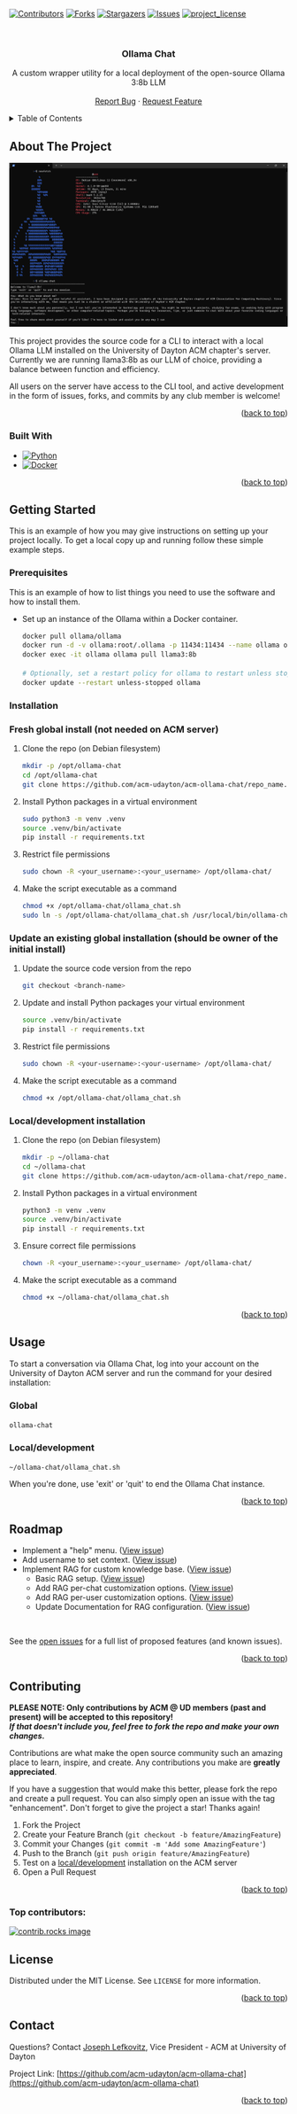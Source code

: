 <!-- Improved compatibility of back to top link: See: https://github.com/othneildrew/Best-README-Template/pull/73 -->
<a id="readme-top"></a>
<!--
*** Thanks for checking out the Best-README-Template. If you have a suggestion
*** that would make this better, please fork the repo and create a pull request
*** or simply open an issue with the tag "enhancement".
*** Don't forget to give the project a star!
*** Thanks again! Now go create something AMAZING! :D
-->



<!-- PROJECT SHIELDS -->
<!--
*** I'm using markdown "reference style" links for readability.
*** Reference links are enclosed in brackets [ ] instead of parentheses ( ).
*** See the bottom of this document for the declaration of the reference variables
*** for contributors-url, forks-url, etc. This is an optional, concise syntax you may use.
*** https://www.markdownguide.org/basic-syntax/#reference-style-links
-->
[![Contributors][contributors-shield]][contributors-url]
[![Forks][forks-shield]][forks-url]
[![Stargazers][stars-shield]][stars-url]
[![Issues][issues-shield]][issues-url]
[![project_license][license-shield]][license-url]


<!-- PROJECT LOGO -->
<br />
<div align="center">

<h3 align="center">Ollama Chat</h3>

  <p align="center">
    A custom wrapper utility for a local deployment of the open-source Ollama 3:8b LLM
    <br />
    <br />
    <a href="https://github.com/acm-udayton/acm-ollama-chat/issues/new?labels=bug&template=bug-report---.md">Report Bug</a>
    &middot;
    <a href="https://github.com/acm-udayton/acm-ollama-chat/issues/new?labels=enhancement&template=feature-request---.md">Request Feature</a>
  </p>
</div>



<!-- TABLE OF CONTENTS -->
<details>
  <summary>Table of Contents</summary>
  <ol>
    <li>
      <a href="#about-the-project">About The Project</a>
      <ul>
        <li><a href="#built-with">Built With</a></li>
      </ul>
    </li>
    <li>
      <a href="#getting-started">Getting Started</a>
      <ul>
        <li><a href="#prerequisites">Prerequisites</a></li>
        <li><a href="#installation">Installation</a></li>
      </ul>
    </li>
    <li><a href="#usage">Usage</a></li>
    <li><a href="#roadmap">Roadmap</a></li>
    <li><a href="#contributing">Contributing</a></li>
    <li><a href="#license">License</a></li>
    <li><a href="#contact">Contact</a></li>
  </ol>
</details>



<!-- ABOUT THE PROJECT -->
## About The Project

[![Ollama Chat Screen Shot][product-screenshot]](#usage)

This project provides the source code for a CLI to interact with a local Ollama LLM installed on the University of Dayton ACM chapter's server. Currently we are running llama3:8b as our LLM of choice, providing a balance between function and efficiency.

All users on the server have access to the CLI tool, and active development in the form of issues, forks, and commits by any club member is welcome! 

<p align="right">(<a href="#readme-top">back to top</a>)</p>



### Built With

* [![Python][Python]][Python-url]
* [![Docker][Docker]][Docker-url]

<p align="right">(<a href="#readme-top">back to top</a>)</p>



<!-- GETTING STARTED -->
## Getting Started

This is an example of how you may give instructions on setting up your project locally.
To get a local copy up and running follow these simple example steps.

### Prerequisites

This is an example of how to list things you need to use the software and how to install them.
* Set up an instance of the Ollama within a Docker container.
   ```sh
   docker pull ollama/ollama
   docker run -d -v ollama:root/.ollama -p 11434:11434 --name ollama ollama/ollama
   docker exec -it ollama ollama pull llama3:8b

   # Optionally, set a restart policy for ollama to restart unless stopped by a user.
   docker update --restart unless-stopped ollama
   ```

### Installation 

### Fresh global install (not needed on ACM server)

1. Clone the repo (on Debian filesystem)
   ```sh
   mkdir -p /opt/ollama-chat
   cd /opt/ollama-chat
   git clone https://github.com/acm-udayton/acm-ollama-chat/repo_name.git .
   ```
2. Install Python packages in a virtual environment
   ```sh
   sudo python3 -m venv .venv
   source .venv/bin/activate
   pip install -r requirements.txt
   ```
3. Restrict file permissions
   ```sh
   sudo chown -R <your_username>:<your_username> /opt/ollama-chat/
   ```
4. Make the script executable as a command
   ```sh
   chmod +x /opt/ollama-chat/ollama_chat.sh
   sudo ln -s /opt/ollama-chat/ollama_chat.sh /usr/local/bin/ollama-chat
   ```

### Update an existing global installation (should be owner of the initial install)

1. Update the source code version from the repo
   ```sh
   git checkout <branch-name>
   ```
2. Update and install Python packages your virtual environment
   ```sh
   source .venv/bin/activate
   pip install -r requirements.txt
   ```
3. Restrict file permissions
   ```sh
   sudo chown -R <your-username>:<your-username> /opt/ollama-chat/
   ```
4. Make the script executable as a command
   ```sh
   chmod +x /opt/ollama-chat/ollama_chat.sh
   ```

### Local/development installation 

1. Clone the repo (on Debian filesystem)
   ```sh
   mkdir -p ~/ollama-chat
   cd ~/ollama-chat
   git clone https://github.com/acm-udayton/acm-ollama-chat/repo_name.git .
   ```
2. Install Python packages in a virtual environment
   ```sh
   python3 -m venv .venv
   source .venv/bin/activate
   pip install -r requirements.txt
   ```
3. Ensure correct file permissions
   ```sh
   chown -R <your_username>:<your_username> /opt/ollama-chat/
   ```
4. Make the script executable as a command
   ```sh
   chmod +x ~/ollama-chat/ollama_chat.sh
   ```

<p align="right">(<a href="#readme-top">back to top</a>)</p>



<!-- USAGE EXAMPLES -->
## Usage

To start a conversation via Ollama Chat, log into your account on the University of Dayton ACM server and run the command for your desired installation:

### Global
 `ollama-chat`

### Local/development
`~/ollama-chat/ollama_chat.sh`


When you're done, use 'exit' or 'quit' to end the Ollama Chat instance.

<p align="right">(<a href="#readme-top">back to top</a>)</p>



<!-- ROADMAP -->
## Roadmap

- Implement a "help" menu. ([View issue](https://github.com/acm-udayton/acm-ollama-chat/issues/2))
- Add username to set context. ([View issue](https://github.com/acm-udayton/acm-ollama-chat/issues/1))
- Implement RAG for custom knowledge base. ([View issue](https://github.com/acm-udayton/acm-ollama-chat/issues/3))
    - Basic RAG setup. ([View issue](https://github.com/acm-udayton/acm-ollama-chat/issues/6))
    - Add RAG per-chat customization options. ([View issue](https://github.com/acm-udayton/acm-ollama-chat/issues/4))
    - Add RAG per-user customization options. ([View issue](https://github.com/acm-udayton/acm-ollama-chat/issues/5))
    - Update Documentation for RAG configuration. ([View issue](https://github.com/acm-udayton/acm-ollama-chat/issues/7))

<br />

See the [open issues](https://github.com/acm-udayton/acm-ollama-chat/issues) for a full list of proposed features (and known issues).

<p align="right">(<a href="#readme-top">back to top</a>)</p>



<!-- CONTRIBUTING -->
## Contributing

**PLEASE NOTE:
Only contributions by ACM @ UD members (past and present) will be accepted to this repository!
<br/>
_If that doesn't include you, feel free to fork the repo and make your own changes._**

Contributions are what make the open source community such an amazing place to learn, inspire, and create. Any contributions you make are **greatly appreciated**.

If you have a suggestion that would make this better, please fork the repo and create a pull request. You can also simply open an issue with the tag "enhancement".
Don't forget to give the project a star! Thanks again!

1. Fork the Project
2. Create your Feature Branch (`git checkout -b feature/AmazingFeature`)
3. Commit your Changes (`git commit -m 'Add some AmazingFeature'`)
4. Push to the Branch (`git push origin feature/AmazingFeature`)
5. Test on a [local/development](#localdevelopment-installation) installation on the ACM server
6. Open a Pull Request

<p align="right">(<a href="#readme-top">back to top</a>)</p>

### Top contributors:

<a href="https://github.com/acm-udayton/acm-ollama-chat/graphs/contributors">
  <img src="https://contrib.rocks/image?repo=acm-udayton/acm-ollama-chat" alt="contrib.rocks image" />
</a>



<!-- LICENSE -->
## License

Distributed under the MIT License. See `LICENSE` for more information.

<p align="right">(<a href="#readme-top">back to top</a>)</p>



<!-- CONTACT -->
## Contact

Questions? Contact [Joseph Lefkovitz][contact-link], Vice President - ACM at University of Dayton

Project Link: [https://github.com/acm-udayton/acm-ollama-chat](https://github.com/acm-udayton/acm-ollama-chat)

<p align="right">(<a href="#readme-top">back to top</a>)</p>


<!-- MARKDOWN LINKS & IMAGES -->
<!-- https://www.markdownguide.org/basic-syntax/#reference-style-links -->
[contributors-shield]: https://img.shields.io/github/contributors/acm-udayton/acm-ollama-chat.svg?style=for-the-badge
[contributors-url]: https://github.com/acm-udayton/acm-ollama-chat/graphs/contributors
[forks-shield]: https://img.shields.io/github/forks/acm-udayton/acm-ollama-chat.svg?style=for-the-badge
[forks-url]: https://github.com/acm-udayton/acm-ollama-chat/network/members
[stars-shield]: https://img.shields.io/github/stars/acm-udayton/acm-ollama-chat.svg?style=for-the-badge
[stars-url]: https://github.com/acm-udayton/acm-ollama-chat/stargazers
[issues-shield]: https://img.shields.io/github/issues/acm-udayton/acm-ollama-chat.svg?style=for-the-badge
[issues-url]: https://github.com/acm-udayton/acm-ollama-chat/issues
[license-shield]: https://img.shields.io/github/license/acm-udayton/acm-ollama-chat.svg?style=for-the-badge
[license-url]: https://github.com/acm-udayton/acm-ollama-chat/blob/main/LICENSE
[product-screenshot]: https://github.com/acm-udayton/acm-ollama-chat/blob/main/images/docs-project-screenshot.jpg?raw=true
[Python]: https://img.shields.io/badge/python-3670A0?style=for-the-badge&logo=python&logoColor=ffdd54
[Python-url]: https://python.org
[Docker]: https://img.shields.io/badge/Docker-2496ED?logo=docker&logoColor=white&style=for-the-badge
[Docker-url]: https://www.docker.com
[Contact-link]: https://github.com/lefkovitzj